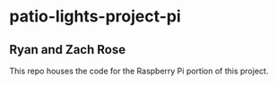 # patio-lights-project-pi
## Ryan and Zach Rose
This repo houses the code for the Raspberry Pi portion of this project.
